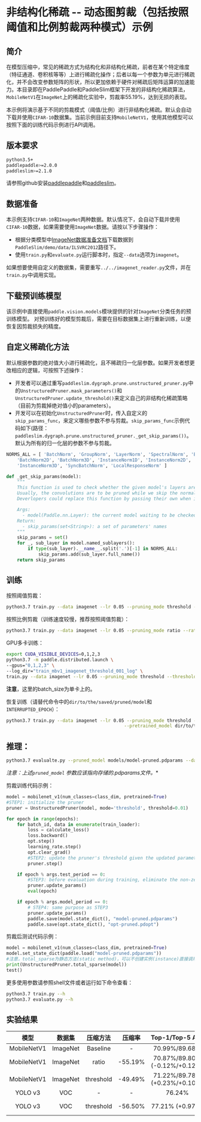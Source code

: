 # 非结构化稀疏 -- 动态图剪裁（包括按照阈值和比例剪裁两种模式）示例

## 简介

在模型压缩中，常见的稀疏方式为结构化和非结构化稀疏，前者在某个特定维度（特征通道、卷积核等等）上进行稀疏化操作；后者以每一个参数为单元进行稀疏化，并不会改变参数矩阵的形状，所以更加依赖于硬件对稀疏后矩阵运算的加速能力。本目录即在PaddlePaddle和PaddleSlim框架下开发的非结构化稀疏算法，`MobileNetV1`在`ImageNet`上的稀疏化实验中，剪裁率55.19%，达到无损的表现。

本示例将演示基于不同的剪裁模式（阈值/比例）进行非结构化稀疏。默认会自动下载并使用`CIFAR-10`数据集。当前示例目前支持`MobileNetV1`，使用其他模型可以按照下面的训练代码示例进行API调用。

## 版本要求
```bash
python3.5+
paddlepaddle>=2.0.0
paddleslim>=2.1.0
```

请参照github安装[paddlepaddle](https://github.com/PaddlePaddle/Paddle)和[paddleslim](https://github.com/PaddlePaddle/PaddleSlim)。

## 数据准备

本示例支持`CIFAR-10`和`ImageNet`两种数据。默认情况下，会自动下载并使用`CIFAR-10`数据，如果需要使用`ImageNet`数据。请按以下步骤操作：

- 根据分类模型中[ImageNet数据准备文档](https://github.com/PaddlePaddle/models/tree/develop/PaddleCV/image_classification#%E6%95%B0%E6%8D%AE%E5%87%86%E5%A4%87)下载数据到`PaddleSlim/demo/data/ILSVRC2012`路径下。
- 使用`train.py`和`evaluate.py`运行脚本时，指定`--data`选项为`imagenet`。

如果想要使用自定义的数据集，需要重写`../../imagenet_reader.py`文件，并在`train.py`中调用实现。

## 下载预训练模型

该示例中直接使用`paddle.vision.models`模块提供的针对`ImageNet`分类任务的预训练模型。 对预训练好的模型剪裁后，需要在目标数据集上进行重新训练，以便恢复因剪裁损失的精度。

## 自定义稀疏化方法

默认根据参数的绝对值大小进行稀疏化，且不稀疏归一化层参数。如果开发者想更改相应的逻辑，可按照下述操作：

- 开发者可以通过重写`paddleslim.dygraph.prune.unstructured_pruner.py`中的`UnstructuredPruner.mask_parameters()`和`UnstructuredPruner.update_threshold()`来定义自己的非结构化稀疏策略（目前为剪裁掉绝对值小的parameters）。
- 开发可以在初始化`UnstructuredPruner`时，传入自定义的`skip_params_func`，来定义哪些参数不参与剪裁。`skip_params_func`示例代码如下(路径：`paddleslim.dygraph.prune.unstructured_pruner._get_skip_params())`。默认为所有的归一化层的参数不参与剪裁。

```python
NORMS_ALL = [ 'BatchNorm', 'GroupNorm', 'LayerNorm', 'SpectralNorm', 'BatchNorm1D',
    'BatchNorm2D', 'BatchNorm3D', 'InstanceNorm1D', 'InstanceNorm2D',
    'InstanceNorm3D', 'SyncBatchNorm', 'LocalResponseNorm' ]

def _get_skip_params(model):
    """
    This function is used to check whether the given model's layers are valid to be pruned.
    Usually, the convolutions are to be pruned while we skip the normalization-related parameters.
    Deverlopers could replace this function by passing their own when initializing the UnstructuredPuner instance.

    Args:
      - model(Paddle.nn.Layer): the current model waiting to be checked.
    Return:
      - skip_params(set<String>): a set of parameters' names
    """
    skip_params = set()
    for _, sub_layer in model.named_sublayers():
        if type(sub_layer).__name__.split('.')[-1] in NORMS_ALL:
            skip_params.add(sub_layer.full_name())
    return skip_params
```

## 训练

按照阈值剪裁：
```bash
python3.7 train.py --data imagenet --lr 0.05 --pruning_mode threshold --threshold 0.01
```

按照比例剪裁（训练速度较慢，推荐按照阈值剪裁）：
```bash
python3.7 train.py --data imagenet --lr 0.05 --pruning_mode ratio --ratio 0.55
```

GPU多卡训练：
```bash
export CUDA_VISIBLE_DEVICES=0,1,2,3
python3.7 -m paddle.distributed.launch \
--gpus="0,1,2,3" \
--log_dir="train_mbv1_imagenet_threshold_001_log" \
train.py --data imagenet --lr 0.05 --pruning_mode threshold --threshold 0.01 --batch_size 256
```

**注意**，这里的batch_size为单卡上的。

恢复训练（请替代命令中的`dir/to/the/saved/pruned/model`和`INTERRUPTED_EPOCH`）：
```bash
python3.7 train.py --data imagenet --lr 0.05 --pruning_mode threshold --threshold 0.01 \
                                            --pretrained_model dir/to/the/saved/pruned/model --resume_epoch INTERRUPTED_EPOCH
```

## 推理：
```bash
python3.7 evalualte.py --pruned_model models/model-pruned.pdparams --data imagenet
```

**注意：上述`pruned_model` 参数应该指向存储的*.pdparams文件。**

剪裁训练代码示例：
```python
model = mobilenet_v1(num_classes=class_dim, pretrained=True)
#STEP1: initialize the pruner
pruner = UnstructuredPruner(model, mode='threshold', threshold=0.01)

for epoch in range(epochs):
    for batch_id, data in enumerate(train_loader):
        loss = calculate_loss()
        loss.backward()
        opt.step()
        learning_rate.step()
        opt.clear_grad()
        #STEP2: update the pruner's threshold given the updated parameters
        pruner.step()

    if epoch % args.test_period == 0:
        #STEP3: before evaluation during training, eliminate the non-zeros generated by opt.step(), which, however, the cached masks setting to be zeros.
        pruner.update_params()
        eval(epoch)

    if epoch % args.model_period == 0:
        # STEP4: same purpose as STEP3
        pruner.update_params()
        paddle.save(model.state_dict(), "model-pruned.pdparams")
        paddle.save(opt.state_dict(), "opt-pruned.pdopt")
```

剪裁后测试代码示例：
```python
model = mobilenet_v1(num_classes=class_dim, pretrained=True)
model.set_state_dict(paddle.load("model-pruned.pdparams"))
#注意，total_sparse为静态方法(static method)，可以不创建实例(instance)直接调用，方便只做测试的写法。
print(UnstructuredPruner.total_sparse(model))
test()
```

更多使用参数请参照shell文件或者运行如下命令查看：
```bash
python3.7 train.py --h
python3.7 evaluate.py --h
```

## 实验结果

| 模型 | 数据集 | 压缩方法 | 压缩率| Top-1/Top-5 Acc | lr | threshold | epoch |
|:--:|:---:|:--:|:--:|:--:|:--:|:--:|:--:|
| MobileNetV1 | ImageNet | Baseline | - | 70.99%/89.68% | - | - | - |
| MobileNetV1 | ImageNet |   ratio  | -55.19% | 70.87%/89.80% (-0.12%/+0.12%) | 0.005 | - | 68 |
| MobileNetV1 | ImageNet |   threshold  | -49.49% | 71.22%/89.78% (+0.23%/+0.10%) | 0.05 | 0.01 | 93 |
| YOLO v3     |  VOC     | - | - |76.24% | - | - | - |
| YOLO v3     |  VOC     |threshold | -56.50% | 77.21% (+0.97%) | 0.001 | 0.01 | 150k iterations |
